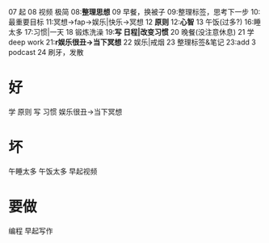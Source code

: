 07 起
08 视频 极简
08:**整理思想**
09 早餐，换被子
09:整理标签，思考下一步
10:最重要目标
11:冥想→fap→娱乐|快乐→冥想
12 **原则**
12:**心智**
13 午饭(过多?)
16:睡太多
17:习惯|一天
18 锻炼洗澡
19:**写 日程|改变习惯**
20 晚餐(没注意休息)
21 学 deep work
21:**r娱乐很丑→当下冥想**
22 娱乐|戒烟
23 整理标签&笔记
23:add 3 podcast
24 刷牙，发散
# 好
学 原则
写 习惯
娱乐很丑→当下冥想
# 坏
午睡太多
午饭太多
早起视频
# 要做
编程
早起写作